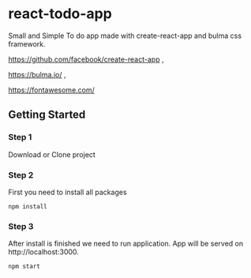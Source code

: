 # react-todo-app
Small and Simple To do app made with create-react-app and bulma css framework.

https://github.com/facebook/create-react-app ,

https://bulma.io/ ,

https://fontawesome.com/


## Getting Started

### Step 1

Download or Clone project

### Step 2

First you need to install all packages
```
npm install
```

### Step 3

After install is finished we need to run application.
App will be served on http://localhost:3000.
```
npm start
```
